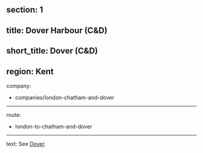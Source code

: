 section: 1
----
title: Dover Harbour (C&D)
----
short_title: Dover (C&D)
----
region: Kent
----
company:
- companies/london-chatham-and-dover
----
route:
- london-to-chatham-and-dover
----
text: See [Dover](/stations/dover).
